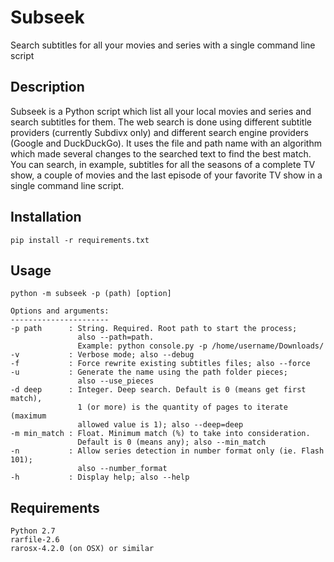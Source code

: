 # Subseek
Search subtitles for all your movies and series with a single command line script

## Description
Subseek is a Python script which list all your local movies and series and search 
subtitles for them. The web search is done using different subtitle providers 
(currently Subdivx only) and different search engine providers (Google and DuckDuckGo).
It uses the file and path name with an algorithm which made several changes to the searched 
text to find the best match. You can search, in example, subtitles for all the seasons of 
a complete TV show, a couple of movies and the last episode of your favorite TV show in a 
single command line script.

## Installation
```
pip install -r requirements.txt

```

## Usage
```
python -m subseek -p (path) [option]

Options and arguments:
----------------------
-p path      : String. Required. Root path to start the process; 
               also --path=path. 
               Example: python console.py -p /home/username/Downloads/
-v           : Verbose mode; also --debug
-f           : Force rewrite existing subtitles files; also --force
-u           : Generate the name using the path folder pieces; 
               also --use_pieces
-d deep      : Integer. Deep search. Default is 0 (means get first match), 
               1 (or more) is the quantity of pages to iterate (maximum 
               allowed value is 1); also --deep=deep
-m min_match : Float. Minimum match (%) to take into consideration. 
               Default is 0 (means any); also --min_match
-n           : Allow series detection in number format only (ie. Flash 101);
               also --number_format
-h           : Display help; also --help
```

## Requirements
```
Python 2.7
rarfile-2.6
rarosx-4.2.0 (on OSX) or similar
```
